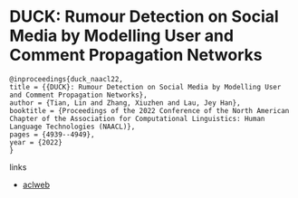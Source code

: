 # DUCK: Rumour Detection on Social Media by Modelling User and Comment Propagation Networks

```
@inproceedings{duck_naacl22,
title = {{DUCK}: Rumour Detection on Social Media by Modelling User and Comment Propagation Networks},
author = {Tian, Lin and Zhang, Xiuzhen and Lau, Jey Han},
booktitle = {Proceedings of the 2022 Conference of the North American Chapter of the Association for Computational Linguistics: Human Language Technologies (NAACL)},
pages = {4939--4949},
year = {2022}
}
```

links
- [aclweb](https://www.aclweb.org/anthology/2022.naacl-main.364/)
